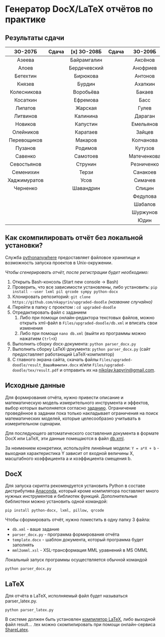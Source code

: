 # Генератор DocX/LaTeX отчётов по практике

## Результаты сдачи

|    3О-207Б    | Сдача | [x] 3О-208Б   | Сдача |     3О-209Б   | Сдача |    3О-210Б    | Сдача |
|:-------------:|:-----:|:-------------:|:-----:|:-------------:|:-----:|:-------------:|:-----:|
| Азеева        |       | Байрамгалин   |       | Аксёнов       |       | Бутаков       |       |
| Алоев         |       | Бердечевский  |       | Анофриев      |       | Городилов     |       |
| Бетехтин      |       | Бирюкова      |       | Антонов       |       | Гриньков      |       |
| Князев        |       | Бурдин        |       | Ахапкин       |       | Иванов        |       |
| Колесникова   |       | Воробьёва     |       | Бакаев        |       | Казюлин       |       |
| Косаткин      |       | Ефремова      |       | Басс          |       | Ким           |       |
| Липатов       |       | Жарская       |       | Гулев         |       | Константинов  |       |
| Литвинов      |       | Калинина      |       | Дараган       |       | Крупский      |       |
| Новиков       |       | Капустин      |       | Емельянов     |       | Лихачёв       |       |
| Олейников     |       | Каратаев      |       | Зайцев        |       | Михайлов Д.   |       |
| Перевощиков   |       | Макаров       |       | Колчанова     |       | Михайлов Е.   |       |
| Пузанов       |       | Родимов       |       | Кутузов       |       | Мякота        |       |
| Савенко       |       | Самотоев      |       | Матеченкова   |       | Нужденко      |       |
| Севостьянов   |       | Струнин       |       | Резниченко    |       | Павлов        |       |
| Семенихин     |       | Терзи         |       | Санакоев      |       | Рожков        |       |
| Хаджимуратов  |       | Усов          |       | Симачев       |       | Сидоров       |       |
| Черненко      |       | Шавандрин     |       | Спицин        |       | Трайнева      |       |
|               |       |               |       | Федулова      |       | Фомин         |       |
|               |       |               |       | Шабалов       |       | Холупко       |       |
|               |       |               |       | Шуржунов      |       | Хомчик        |       |
|               |       |               |       | Юдин          |       | Шарко         |       |

## Как скомпилировать отчёт без локальной установки?

Служба [pythonanywhere](https://www.pythonanywhere.com) предоставляет файловое хранилище и возможность запуска проектов в Unix-окружении.

*Чтобы сгенерировать отчёт, после регистрации будет необходимо:*

1. Открыть Bash-консоль (Start new console -> Bash)
2. Проверить, что все зависимости установлены, либо установить: `pip install --user lxml pil qrcode sympy python-docx`
3. Клонировать репозиторий: `git clone https://github.com/nkapyrin/upgraded-doodle` _(название случайно)_
4. Перейти в папку с проектом : `cd upgraded-doodle`
5. Отредактировать файл с заданием
    1. Либо при помощи онлайн-редактора текстовых файлов, можно открыть xml-файл в `Files/upgraded-doodle/db.xml` и вписать свои изменения
    2. Либо при помощи `nano db.xml` (выйти из программы можно нажатием `Ctrl+X`)
6. Выполнить сборку docx-документа: `python parser_docx.py`
7. Выполнить сборку LaTeX-документа: `python parser_docx.py` (сайт предоставляет работающий LaTeX-компилятор)
8. С главного экрана сайта, скачать файлы `Files/upgraded-doodle/result_ВашаФамилия.docx` и/или `Files/upgraded-doodle/tex/result.pdf` и отправить их на nikolay.kapyrin@gmail.com.


## Исходные данные

Для формирования отчёта, нужно привести описание и математическую модель измерительного инструмента и эффектов, выбор которых выполняется согласно [заданию](assignment.pdf). Ограничение проведённое в задании пока только накладывает ограничения на поиск математических моделей, которые целесообразно учитывать в измерительном сценарии.

Для последующего автоматического составления документа в формате DocX или LaTeX, эти данные помещаются в файл [db.xml](assignment.pdf).

За неимением конкретики, используйте линейные модели: `Y = a*X + b` - выходная характеристика Y зависит от входной величины X, масштабного коэффициента a и коэффициента смещения b.

## DocX

Для запуска скрипта рекомендуется установить Python в составе дистрибутива [Anaconda](https://www.continuum.io/downloads), который кроме компилятора поставляет много нужных инструментов и библиотек функций. Дополнительные библиотеки можно установить одной командой:

`pip install python-docx, lxml, pillow, qrcode`

Чтобы сформировать отчёт, нужно поместить в одну папку 3 файла:

* `db.xml` - ваше задание
* `parser_docx.py` - программа формирования отчёта
* `template.docx` - шаблон документа, который программа будет заполнять
* `mml2omml.xsl` - XSL-трансформация MML уравнений в MS OMML

Локальный запуск программы осуществляется обычной командой

`python parser_docx.py`

## LaTeX

Для отчёта в LaTeX, исполняемый файл будет называться parser_latex.py.

`python parser_latex.py`

В системе должен быть установлен [компилятор LaTeX](http://www.tug.org/texlive/), либо выходной файл result... .tex можно скомпилировать при помощи онлайн-сервиса [ShareLatex](https://ru.sharelatex.com/).
